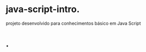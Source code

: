    # java-script-intro. 
     
projeto desenvolvido para conhecimentos básico em Java Script

<h1>   </  h1>. 
 